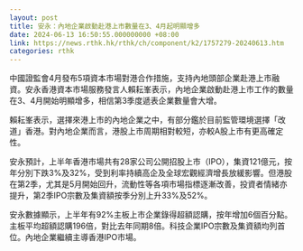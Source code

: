 ```yaml
---
layout: post
title: 安永：內地企業啟動赴港上市數量在3、4月起明顯增多
date: 2024-06-13 16:50:55.000000000 +08:00
link: https://news.rthk.hk/rthk/ch/component/k2/1757279-20240613.htm
categories: rthk
---
```


中國證監會4月發布5項資本市場對港合作措施，支持內地頭部企業赴港上市融資。安永香港資本巿場服務發言人賴耘峯表示，內地企業啟動赴港上市工作的數量在3、4月開始明顯增多，相信第3季度遞表企業數量會大增。

賴耘峯表示，選擇來港上市的內地企業之中，有部分鑑於目前監管環境選擇「改道」香港。對內地企業而言，港股上市周期相對較短，亦較A股上市有更高確定性。

安永預計，上半年香港市場共有28家公司公開招股上市（IPO），集資121億元，按年分別下跌3%及32%，受到利率持續高企及全球宏觀經濟增長放緩影響。但港股在第2季，尤其是5月開始回升，流動性等各項市場指標逐漸改善，投資者情緒亦提升，第2季IPO宗數及集資額按季分別上升33%及52%。

安永數據顯示，上半年有92%主板上市企業錄得超額認購，按年增加6個百分點。主板平均超額認購196倍，對比去年同期8倍。科技企業IPO宗數及集資額均列首位。內地企業繼續主導香港IPO市場。

